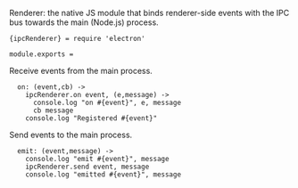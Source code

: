 Renderer: the native JS module that binds renderer-side events with the IPC bus towards the main (Node.js) process.

    {ipcRenderer} = require 'electron'

    module.exports =

Receive events from the main process.

      on: (event,cb) ->
        ipcRenderer.on event, (e,message) ->
          console.log "on #{event}", e, message
          cb message
        console.log "Registered #{event}"

Send events to the main process.

      emit: (event,message) ->
        console.log "emit #{event}", message
        ipcRenderer.send event, message
        console.log "emitted #{event}", message

